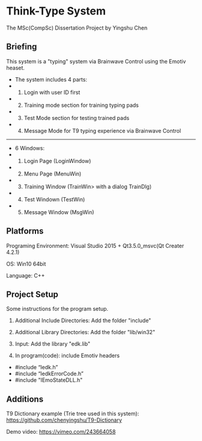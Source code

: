 # Think-Type System #
The MSc(CompSc) Dissertation Project by Yingshu Chen


## Briefing ##
This system is a "typing" system via Brainwave Control using the Emotiv heaset.

 * The system includes 4 parts:
 * 1) Login with user ID first
 * 2) Training mode section for training typing pads
 * 3) Test Mode section for testing trained pads
 * 4) Message Mode for T9 typing experience via Brainwave Control
 * ***************************************************************************

 * 6 Windows:
 * 1) Login Page (LoginWindow)
 * 2) Menu Page (MenuWin)
 * 3) Training Window (TrainWin> with a dialog TrainDlg)
 * 4) Test Windown (TestWin)
 * 5) Message Window (MsgWin)

## Platforms ##
Programing Environment:
Visual Studio 2015 + Qt3.5.0_msvc(Qt Creater 4.2.1)

OS: Win10 64bit
 
Language: C++


## Project Setup ##
Some instructions for the program setup. 

1. Additional Include Directories: Add the folder "include"
2. Additional Library Directories: Add the folder "lib/win32"
3. Input: Add the library "edk.lib"

4. In program(code): include Emotiv headers
 - 	#include “Iedk.h”
 - 	#include “IedkErrorCode.h”
 - 	#include "IEmoStateDLL.h"

## Additions ##
T9 Dictionary example (Trie tree used in this system):
https://github.com/chenyingshu/T9-Dictionary

Demo video:
https://vimeo.com/243664058
